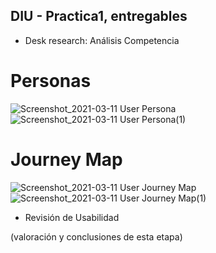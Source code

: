 ## DIU - Practica1, entregables




- Desk research: Análisis Competencia 
# Personas
![Screenshot_2021-03-11 User Persona](https://user-images.githubusercontent.com/45092820/110809544-46803280-8285-11eb-9c5e-7d9b1206c635.png)
![Screenshot_2021-03-11 User Persona(1)](https://user-images.githubusercontent.com/45092820/110809564-4b44e680-8285-11eb-9924-a93ee8c32a55.png)

# Journey Map
![Screenshot_2021-03-11 User Journey Map](https://user-images.githubusercontent.com/45092820/110809602-55ff7b80-8285-11eb-8b18-b91e246216fb.png)
![Screenshot_2021-03-11 User Journey Map(1)](https://user-images.githubusercontent.com/45092820/110809608-5861d580-8285-11eb-93d5-c190aa305c66.png)


- Revisión de Usabilidad 


(valoración y conclusiones de esta etapa)
